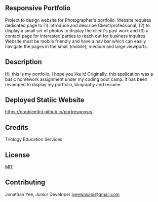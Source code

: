 ## Responsive Portfolio

Project to design website for Photographer's portfolio. Website requires dedicated page to (1) introduce and describe Client/professional, (2) to display a small set of photos to display the client's past work and (3) a contact page for interested parties to reach out for business inquires. Website must be mobile friendly and have a nav bar which can easily navigate the pages in the small (mobile), medium and large viewports. 

## Description
Hi, this is my portfolio, I hope you like it! Originally, this application was a basic homework assignment under my coding boot camp. It has been revamped to display my portfolio, biography and resume.

## Deployed Statiic Website
https://doublem1nt.github.io/portresponse/

## Credits
Triology Education Services

## License
[MIT](https://choosealicense.com/licenses/mit/)

## Contributing
Jonathan Yee, Junior Developer
jyeewasabi@gmail.com